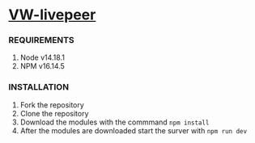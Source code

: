 # [VW-livepeer](https://cast.video.wiki/classroom)

### REQUIREMENTS
1. Node v14.18.1
2. NPM v16.14.5


### INSTALLATION
1. Fork the repository
2. Clone the repository
3. Download the modules with the commmand `npm install`
4. After the modules are downloaded start the surver with `npm run dev`
